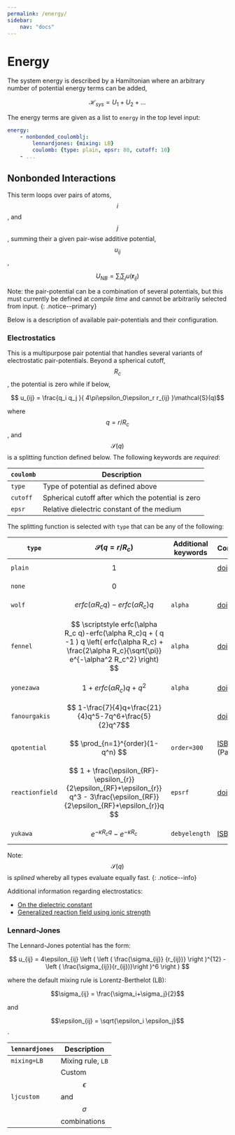 ```yaml
---
permalink: /energy/
sidebar:
    nav: "docs"
---
```

<script src="https://cdnjs.cloudflare.com/ajax/libs/mathjax/2.7.0/MathJax.js?config=TeX-AMS-MML_HTMLorMML" type="text/javascript"></script>

# Energy

The system energy is described by a Hamiltonian where an arbitrary number of potential energy terms can be added,

$$\mathcal{H}_{sys} = U_1 + U_2 + ... $$

The energy terms are given as a list to `energy` in the top level input:

~~~ yaml
energy:
    - nonbonded_coulomblj:
        lennardjones: {mixing: LB}
        coulomb: {type: plain, epsr: 80, cutoff: 10}
    - ...
~~~

## Nonbonded Interactions

This term loops over pairs of atoms, $$i$$, and $$j$$, summing their a given pair-wise additive potential, $$u_{ij}$$,

$$ U_{NB} = \sum_i\sum_j u(\textbf{r}_{ij})$$

Note: the pair-potential can be a combination of several potentials, but this must currently be defined at _compile
time_ and cannot be arbitrarily selected from input.
{: .notice--primary}

Below is a description of available pair-potentials and their configuration.

### Electrostatics

This is a multipurpose pair potential that handles several variants of electrostatic
pair-potentials. Beyond a spherical cutoff, $$R_c$$, the potential is zero while if
below,

$$ u_{ij} = \frac{q_i q_j }{ 4\pi\epsilon_0\epsilon_r r_{ij} }\mathcal{S}(q)$$

where $$q=r/R_c$$, and $$\mathcal{S}(q)$$ is a splitting function defined below.
The following keywords are _required_:

 `coulomb`   |  Description
 ----------- |  -------------------------------------------------
 `type`      |  Type of potential as defined above
 `cutoff`    |  Spherical cutoff after which the potential is zero
 `epsr`      |  Relative dielectric constant of the medium

The splitting function is selected with `type` that can be any of the following:

 `type`          | $$\mathcal{S}(q=r/R_c)$$               | Additional keywords | Comment
 --------------- | -------------------------------------- | ------------------- | ----------------------
 `plain`         | $$ 1 $$                                |                     | [doi](http://doi.org/ctnnsj)
 `none`          | $$ 0 $$                                |                     | 
 `wolf`          | $$ erfc(\alpha R_c q)-erfc(\alpha R_c)q $$ | `alpha`         | [doi](http://doi.org/cfcxdk)
 `fennel`        | $$ \scriptstyle erfc(\alpha R_c q)-erfc(\alpha R_c)q + ( q -1 ) q \left( erfc(\alpha R_c) + \frac{2\alpha R_c}{\sqrt{\pi}} e^{-\alpha^2 R_c^2} \right) $$ | `alpha`| [doi](http://doi.org/bqgmv2)
 `yonezawa`      | $$ 1 + erfc(\alpha R_c)q + q^2 $$      | `alpha`             | [doi](http://dx.doi.org/10/j97)
 `fanourgakis`   | $$ 1-\frac{7}{4}q+\frac{21}{4}q^5-7q^6+\frac{5}{2}q^7$$|     | [doi](http://doi.org/f639q5)
 `qpotential`    | $$ \prod_{n=1}^{order}(1-q^n) $$       | `order=300`         | [ISBN](http://goo.gl/hynRTS) (Paper V)
 `reactionfield` | $$ 1 + \frac{\epsilon_{RF}-\epsilon_{r}}{2\epsilon_{RF}+\epsilon_{r}} q^3  - 3\frac{\epsilon_{RF}}{2\epsilon_{RF}+\epsilon_{r}}q $$      | `epsrf`     | [doi](http://doi.org/dbs99w)
 `yukawa`        | $$ e^{-\kappa R_c q}-e^{-\kappa R_c}$$  | `debyelength`      | [ISBN](https://isbnsearch.org/isbn/0486652424)

Note: $$\mathcal{S}(q)$$ is _splined_ whereby all types evaluate equally fast.
{: .notice--info}

Additional information regarding electrostatics:

 - [On the dielectric constant](http://dx.doi.org/10.1080/00268978300102721)
 - [Generalized reaction field using ionic strength](http://dx.doi.org/10.1063/1.469273)

### Lennard-Jones

The Lennard-Jones potential has the form:

$$ u_{ij} = 4\epsilon_{ij} \left (
    \left ( \frac{\sigma_{ij}} {r_{ij})} \right )^{12} - \left ( \frac{\sigma_{ij}}{r_{ij})}\right )^6 \right ) $$

where the default mixing rule is Lorentz-Berthelot (LB):

$$\sigma_{ij} = \frac{\sigma_i+\sigma_j}{2}$$

and

$$\epsilon_{ij} = \sqrt{\epsilon_i \epsilon_j}$$.

`lennardjones` |  Description
-------------  |  ------------------------------------------------
`mixing=LB`    |  Mixing rule, `LB`
`ljcustom`     |  Custom $$\epsilon$$ and $$\sigma$$ combinations

